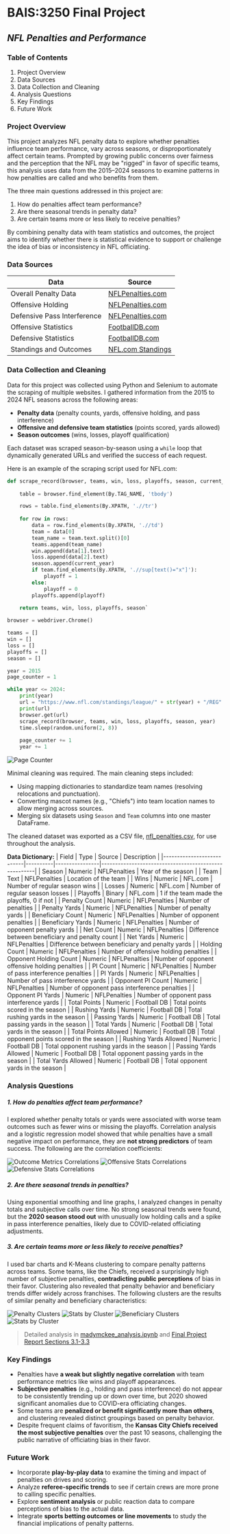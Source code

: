 # BAIS:3250 Final Project
## _NFL Penalties and Performance_

### Table of Contents
1. Project Overview
2. Data Sources
3. Data Collection and Cleaning
4. Analysis Questions
5. Key Findings
6. Future Work

### Project Overview
This project analyzes NFL penalty data to explore whether penalties influence team performance, vary across seasons, or disproportionately affect certain teams. Prompted by growing public concerns over fairness and the perception that the NFL may be "rigged" in favor of specific teams, this analysis uses data from the 2015–2024 seasons to examine patterns in how penalties are called and who benefits from them.

The three main questions addressed in this project are:
1. How do penalties affect team performance?
2. Are there seasonal trends in penalty data?
3. Are certain teams more or less likely to receive penalties?

By combining penalty data with team statistics and outcomes, the project aims to identify whether there is statistical evidence to support or challenge the idea of bias or inconsistency in NFL officiating.


### Data Sources
| Data          | Source         |
|----------------------|--------------|
| Overall Penalty Data     | [NFLPenalties.com](https://www.nflpenalties.com/) |
| Offensive Holding    | [NFLPenalties.com](https://www.nflpenalties.com/penalty/offensive-holding?year=2024) |
| Defensive Pass Interference    | [NFLPenalties.com](https://www.nflpenalties.com/penalty/defensive-pass-interference?year=2024) |
| Offensive Statistics    | [FootballDB.com](https://www.footballdb.com/statistics/nfl/team-stats/offense-totals/2024) |
| Defensive Statistics    | [FootballDB.com](https://www.footballdb.com/statistics/nfl/team-stats/defense-totals/2024) |
| Standings and Outcomes | [NFL.com Standings](https://www.nfl.com/standings/) |


### Data Collection and Cleaning
Data for this project was collected using Python and Selenium to automate the scraping of multiple websites. I gathered information from the 2015 to 2024 NFL seasons across the following areas:

- **Penalty data** (penalty counts, yards, offensive holding, and pass interference)
- **Offensive and defensive team statistics** (points scored, yards allowed)
- **Season outcomes** (wins, losses, playoff qualification)

Each dataset was scraped season-by-season using a `while` loop that dynamically generated URLs and verified the success of each request.

Here is an example of the scraping script used for NFL.com:
```python
def scrape_record(browser, teams, win, loss, playoffs, season, current_year):
    
    table = browser.find_element(By.TAG_NAME, 'tbody')

    rows = table.find_elements(By.XPATH, './/tr')
    
    for row in rows:
        data = row.find_elements(By.XPATH, './/td')
        team = data[0]
        team_name = team.text.split()[0]
        teams.append(team_name)
        win.append(data[1].text)
        loss.append(data[2].text)
        season.append(current_year)
        if team.find_elements(By.XPATH, './/sup[text()="x"]'):
            playoff = 1
        else:
            playoff = 0
        playoffs.append(playoff)
    
    return teams, win, loss, playoffs, season`
```
```python
browser = webdriver.Chrome()

teams = []
win = []
loss = []
playoffs = []
season = []

year = 2015
page_counter = 1

while year <= 2024:
    print(year)
    url = "https://www.nfl.com/standings/league/" + str(year) + "/REG"
    print(url)
    browser.get(url)
    scrape_record(browser, teams, win, loss, playoffs, season, year)
    time.sleep(random.uniform(2, 8))
    
    page_counter += 1
    year += 1
```
    
![Page Counter](project_files/page_counter.png)

Minimal cleaning was required. The main cleaning steps included:
- Using mapping dictionaries to standardize team names (resolving relocations and punctuation).
- Converting mascot names (e.g., "Chiefs") into team location names to allow merging across sources.
- Merging six datasets using `Season` and `Team` columns into one master DataFrame.

The cleaned dataset was exported as a CSV file, [nfl_penalties.csv](project_files/nfl_penalties.csv), for use throughout the analysis.

**Data Dictionary:**
| Field                     | Type     | Source         | Description                                          |
|---------------------------|----------|----------------|------------------------------------------------------|
| Season                   | Numeric  | NFLPenalties   | Year of the season                                  |
| Team                     | Text     | NFLPenalties   | Location of the team                                |
| Wins                     | Numeric  | NFL.com        | Number of regular season wins                       |
| Losses                   | Numeric  | NFL.com        | Number of regular season losses                     |
| Playoffs                 | Binary   | NFL.com        | 1 if the team made the playoffs, 0 if not           |
| Penalty Count            | Numeric  | NFLPenalties   | Number of penalties                                 |
| Penalty Yards            | Numeric  | NFLPenalties   | Number of penalty yards                             |
| Beneficiary Count        | Numeric  | NFLPenalties   | Number of opponent penalties                        |
| Beneficiary Yards        | Numeric  | NFLPenalties   | Number of opponent penalty yards                    |
| Net Count                | Numeric  | NFLPenalties   | Difference between beneficiary and penalty count    |
| Net Yards                | Numeric  | NFLPenalties   | Difference between beneficiary and penalty yards    |
| Holding Count            | Numeric  | NFLPenalties   | Number of offensive holding penalties               |
| Opponent Holding Count   | Numeric  | NFLPenalties   | Number of opponent offensive holding penalties      |
| PI Count                 | Numeric  | NFLPenalties   | Number of pass interference penalties               |
| PI Yards                 | Numeric  | NFLPenalties   | Number of pass interference yards                   |
| Opponent PI Count        | Numeric  | NFLPenalties   | Number of opponent pass interference penalties      |
| Opponent PI Yards        | Numeric  | NFLPenalties   | Number of opponent pass interference yards          |
| Total Points             | Numeric  | Football DB    | Total points scored in the season                   |
| Rushing Yards            | Numeric  | Football DB    | Total rushing yards in the season                   |
| Passing Yards            | Numeric  | Football DB    | Total passing yards in the season                   |
| Total Yards              | Numeric  | Football DB    | Total yards in the season                           |
| Total Points Allowed     | Numeric  | Football DB    | Total opponent points scored in the season          |
| Rushing Yards Allowed    | Numeric  | Football DB    | Total opponent rushing yards in the season          |
| Passing Yards Allowed    | Numeric  | Football DB    | Total opponent passing yards in the season          |
| Total Yards Allowed      | Numeric  | Football DB    | Total opponent yards in the season                  |


### Analysis Questions
##### 1. How do penalties affect team performance?
I explored whether penalty totals or yards were associated with worse team outcomes such as fewer wins or missing the playoffs. Correlation analysis and a logistic regression model showed that while penalties have a small negative impact on performance, they are **not strong predictors** of team success.
The following are the correlation coefficients:

![Outcome Metrics Correlations](project_files/outcome_corr.png)
![Offensive Stats Correlations](project_files/offense_corr.png)
![Defensive Stats Correlations](project_files/defense_corr.png)

##### 2. Are there seasonal trends in penalties?
Using exponential smoothing and line graphs, I analyzed changes in penalty totals and subjective calls over time. No strong seasonal trends were found, but the **2020 season stood out** with unusually low holding calls and a spike in pass interference penalties, likely due to COVID-related officiating adjustments.

##### 3. Are certain teams more or less likely to receive penalties?
I used bar charts and K-Means clustering to compare penalty patterns across teams. Some teams, like the Chiefs, received a surprisingly high number of subjective penalties, **contradicting public perceptions** of bias in their favor. Clustering also revealed that penalty behavior and beneficiary trends differ widely across franchises.
The following clusters are the results of similar penalty and beneficiary characteristics:

![Penalty Clusters](project_files/penalty_cluster.png)
![Stats by Cluster](project_files/penalty_stat.png)
![Beneficiary Clusters](project_files/benefit_cluster.png)
![Stats by Cluster](project_files/benefit_stat.png)

> Detailed analysis in [madymckee_analysis.ipynb](project_files/madymckee_analysis.ipynb) and [Final Project Report Sections 3.1-3.3](madymckee_finalprojectreport.pdf)


### Key Findings
- Penalties have **a weak but slightly negative correlation** with team performance metrics like wins and playoff appearances.
- **Subjective penalties** (e.g., holding and pass interference) do not appear to be consistently trending up or down over time, but 2020 showed significant anomalies due to COVID-era officiating changes.
- Some teams are **penalized or benefit significantly more than others**, and clustering revealed distinct groupings based on penalty behavior.
- Despite frequent claims of favoritism, the **Kansas City Chiefs received the most subjective penalties** over the past 10 seasons, challenging the public narrative of officiating bias in their favor.


### Future Work
- Incorporate **play-by-play data** to examine the timing and impact of penalties on drives and scoring.
- Analyze **referee-specific trends** to see if certain crews are more prone to calling specific penalties.
- Explore **sentiment analysis** or public reaction data to compare perceptions of bias to the actual data.
- Integrate **sports betting outcomes or line movements** to study the financial implications of penalty patterns.
